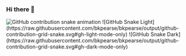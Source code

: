 ### Hi there 👋

<picture>
  <source media="(prefers-color-scheme: dark)" srcset="https://raw.githubusercontent.com/bkpearse/bkpearse/output/github-contribution-grid-snake-dark.svg" />
  <source media="(prefers-color-scheme: light)" srcset="https://raw.githubusercontent.com/bkpearse/bkpearse/output/github-contribution-grid-snake.svg" />
  <img alt="GitHub contribution snake animation" src="https://raw.githubusercontent.com/bkpearse/bkpearse/output/github-contribution-grid-snake.svg" />
</picture>
![GitHub Snake Light](https://raw.githubusercontent.com/bkpearse/bkpearse/output/github-contribution-grid-snake.svg#gh-light-mode-only)
![GitHub Snake Dark](https://raw.githubusercontent.com/bkpearse/bkpearse/output/github-contribution-grid-snake.svg#gh-dark-mode-only)

<!--
**bkpearse/bkpearse** is a ✨ _special_ ✨ repository because its `README.md` (this file) appears on your GitHub profile.

Here are some ideas to get you started:

- 🔭 I’m currently working on ...
- 🌱 I’m currently learning ...
- 👯 I’m looking to collaborate on ...
- 🤔 I’m looking for help with ...
- 💬 Ask me about ...
- 📫 How to reach me: ...
- 😄 Pronouns: ...
- ⚡ Fun fact: ...
-->

